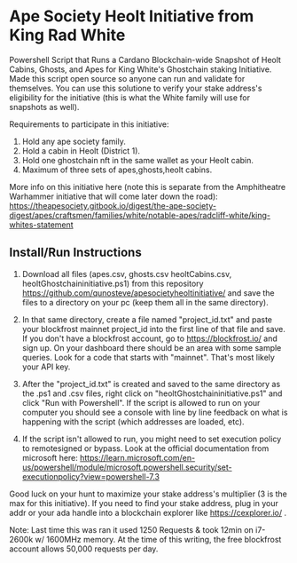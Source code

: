 # Ape Society Heolt Initiative from King Rad White
Powershell Script that Runs a Cardano Blockchain-wide Snapshot of Heolt Cabins, Ghosts, and Apes for King White's Ghostchain staking Initiative. Made this script open source so anyone can run and validate for themselves. You can use this solutione to verify your stake address's eligibility for the initiative (this is what the White family will use for snapshots as well).

Requirements to participate in this initiative:

1. Hold any ape society family. 
2. Hold a cabin in Heolt (District 1). 
3. Hold one ghostchain nft in the same wallet as your Heolt cabin. 
4. Maximum of three sets of apes,ghosts,heolt cabins.

More info on this initiative here (note this is separate from the Amphitheatre Warhammer initiative that will come later down the road): https://theapesociety.gitbook.io/digest/the-ape-society-digest/apes/craftsmen/families/white/notable-apes/radcliff-white/king-whites-statement

## Install/Run Instructions

1) Download all files (apes.csv, ghosts.csv heoltCabins.csv, heoltGhostchaininitiative.ps1) from this repository https://github.com/qunosteve/apesocietyheoltinitiative/  and save the files to a directory on your pc (keep them all in the same directory).

2) In that same directory, create a file named "project_id.txt" and paste your blockfrost mainnet project_id into the first line of that file and save. If you don't have a blockfrost account, go to https://blockfrost.io/ and sign up. On your dashboard there should be an area with some sample queries. Look for a code that starts with "mainnet". That's most likely your API key.

3)  After the "project_id.txt" is created and saved to the same directory as the .ps1 and .csv files, right click on "heoltGhostchaininitiative.ps1" and click "Run with Powershell". If the script is allowed to run on your computer you should see a console with line by line feedback on what is happening with the script (which addresses are loaded, etc).

4) If the script isn't allowed to run, you might need to set execution policy to remotesigned or bypass. Look at the official documentation from microsoft here: https://learn.microsoft.com/en-us/powershell/module/microsoft.powershell.security/set-executionpolicy?view=powershell-7.3


Good luck on your hunt to maximize your stake address's multiplier (3 is the max for this initiative). If you need to find your stake address, plug in your addr or your ada handle into a blockchain explorer like https://cexplorer.io/ .

Note: Last time this was ran it used 1250 Requests & took 12min on i7-2600k w/ 1600MHz memory. At the time of this writing, the free blockfrost account allows 50,000 requests per day.
